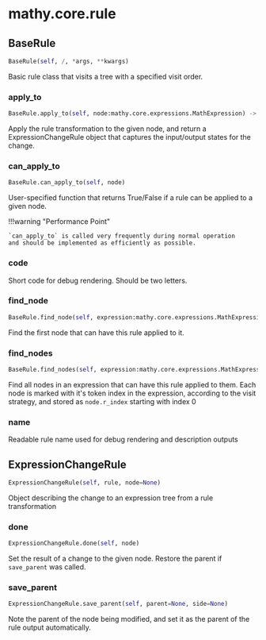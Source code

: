 # mathy.core.rule

## BaseRule
```python
BaseRule(self, /, *args, **kwargs)
```
Basic rule class that visits a tree with a specified visit order.
### apply_to
```python
BaseRule.apply_to(self, node:mathy.core.expressions.MathExpression) -> 'ExpressionChangeRule'
```
Apply the rule transformation to the given node, and return a
ExpressionChangeRule object that captures the input/output states
for the change.
### can_apply_to
```python
BaseRule.can_apply_to(self, node)
```
User-specified function that returns True/False if a rule can be
applied to a given node.

!!!warning "Performance Point"

    `can_apply_to` is called very frequently during normal operation
    and should be implemented as efficiently as possible.

### code
Short code for debug rendering. Should be two letters.
### find_node
```python
BaseRule.find_node(self, expression:mathy.core.expressions.MathExpression)
```
Find the first node that can have this rule applied to it.
### find_nodes
```python
BaseRule.find_nodes(self, expression:mathy.core.expressions.MathExpression)
```
Find all nodes in an expression that can have this rule applied to them.
Each node is marked with it's token index in the expression, according to
the visit strategy, and stored as `node.r_index` starting with index 0

### name
Readable rule name used for debug rendering and description outputs
## ExpressionChangeRule
```python
ExpressionChangeRule(self, rule, node=None)
```
Object describing the change to an expression tree from a rule transformation
### done
```python
ExpressionChangeRule.done(self, node)
```
Set the result of a change to the given node. Restore the parent
if `save_parent` was called.
### save_parent
```python
ExpressionChangeRule.save_parent(self, parent=None, side=None)
```
Note the parent of the node being modified, and set it as the parent of the
rule output automatically.
